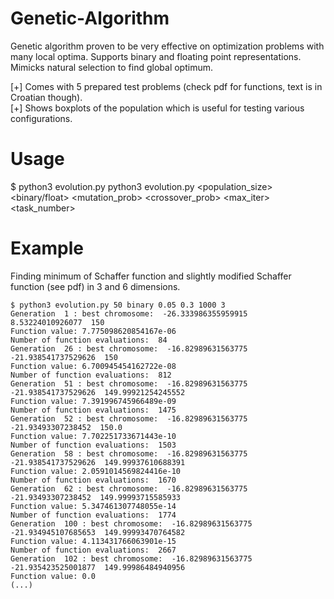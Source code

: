 # Genetic-Algorithm
Genetic algorithm proven to be very effective on optimization problems with many local optima. Supports binary and floating point representations. Mimicks natural selection to find global optimum.

[+] Comes with 5 prepared test problems (check pdf for functions, text is in Croatian though). <br>
[+] Shows boxplots of the population which is useful for testing various configurations. 

# Usage
$ python3 evolution.py 
python3 evolution.py <population_size> <binary/float> <mutation_prob> <crossover_prob> <max_iter> <task_number>

# Example
Finding minimum of Schaffer function and slightly modified Schaffer function (see pdf) in 3 and 6 dimensions. 
```
$ python3 evolution.py 50 binary 0.05 0.3 1000 3
Generation  1 : best chromosome:  -26.333986355959915  8.53224010926077  150  
Function value: 7.775098620854167e-06
Number of function evaluations:  84
Generation  26 : best chromosome:  -16.82989631563775  -21.938541737529626  150  
Function value: 6.700945454162722e-08
Number of function evaluations:  812
Generation  51 : best chromosome:  -16.82989631563775  -21.938541737529626  149.99921254245552  
Function value: 7.391996745966489e-09
Number of function evaluations:  1475
Generation  52 : best chromosome:  -16.82989631563775  -21.93493307238452  150.0  
Function value: 7.702251733671443e-10
Number of function evaluations:  1503
Generation  58 : best chromosome:  -16.82989631563775  -21.938541737529626  149.99937610688391  
Function value: 2.0591014569824416e-10
Number of function evaluations:  1670
Generation  62 : best chromosome:  -16.82989631563775  -21.93493307238452  149.99993715585933  
Function value: 5.347461307748055e-14
Number of function evaluations:  1774
Generation  100 : best chromosome:  -16.82989631563775  -21.934945107685653  149.99993470764582  
Function value: 4.113431766063901e-15
Number of function evaluations:  2667
Generation  102 : best chromosome:  -16.82989631563775  -21.935423525001877  149.99986484940956  
Function value: 0.0
(...)
```
